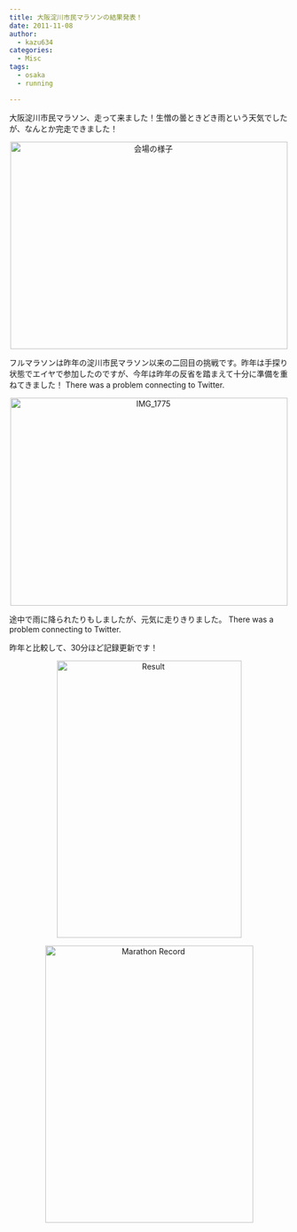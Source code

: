 ```yaml
---
title: 大阪淀川市民マラソンの結果発表！
date: 2011-11-08
author:
  - kazu634
categories:
  - Misc
tags:
  - osaka
  - running

---
```

大阪淀川市民マラソン、走って来ました！生憎の曇ときどき雨という天気でしたが、なんとか完走できました！

<p style="text-align: center;">
<a href="http://www.flickr.com/photos/42332031@N02/6325681798/" onclick="__gaTracker('send', 'event', 'outbound-article', 'http://www.flickr.com/photos/42332031@N02/6325681798/', '');" title="会場の様子 by kazu634, on Flickr"><img class="aligncenter" src="http://farm7.static.flickr.com/6216/6325681798_4758def2df.jpg" alt="会場の様子" width="500" height="374" /></a>
</p>

フルマラソンは昨年の淀川市民マラソン以来の二回目の挑戦です。昨年は手探り状態でエイヤで参加したのですが、今年は昨年の反省を踏まえて十分に準備を重ねてきました！ There was a problem connecting to Twitter. 

<p style="text-align: center;">
<a href="http://www.flickr.com/photos/42332031@N02/6324928739/" onclick="__gaTracker('send', 'event', 'outbound-article', 'http://www.flickr.com/photos/42332031@N02/6324928739/', '');" title="IMG_1775 by kazu634, on Flickr"><img class="aligncenter" src="http://farm7.static.flickr.com/6227/6324928739_25a99a31e1.jpg" alt="IMG_1775" width="500" height="375" /></a>
</p>

途中で雨に降られたりもしましたが、元気に走りきりました。 There was a problem connecting to Twitter. 

昨年と比較して、30分ほど記録更新です！

<p style="text-align: center;">
<a href="http://www.flickr.com/photos/42332031@N02/6324929083/" onclick="__gaTracker('send', 'event', 'outbound-article', 'http://www.flickr.com/photos/42332031@N02/6324929083/', '');" title="Result by kazu634, on Flickr"><img class="aligncenter" src="http://farm7.static.flickr.com/6104/6324929083_eba238e028.jpg" alt="Result" width="333" height="500" /></a>
</p>

<p style="text-align: center;">
<a href="http://www.flickr.com/photos/42332031@N02/6325683206/" onclick="__gaTracker('send', 'event', 'outbound-article', 'http://www.flickr.com/photos/42332031@N02/6325683206/', '');" title="Marathon Record by kazu634, on Flickr"><img class="aligncenter" src="http://farm7.static.flickr.com/6037/6325683206_3b3e11175a.jpg" alt="Marathon Record" width="375" height="500" /></a>
</p>
